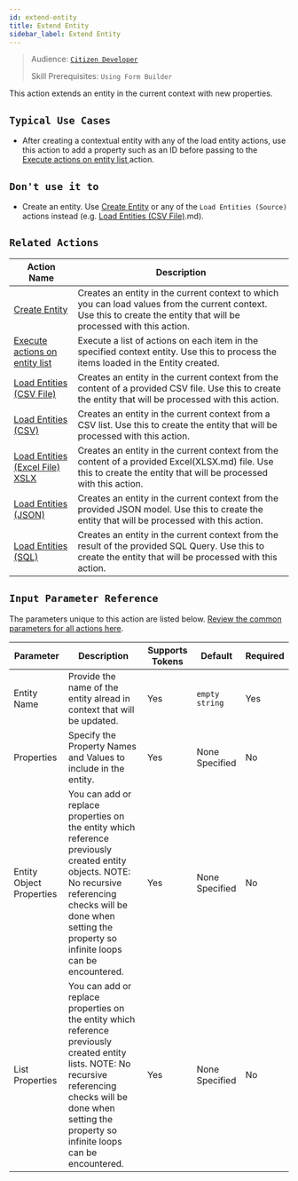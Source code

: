 ```yaml
---
id: extend-entity
title: Extend Entity
sidebar_label: Extend Entity
---
```


> Audience: [`Citizen Developer`](/audience.md#citizen-developers)
>
> Skill Prerequisites: `Using Form Builder`

This action extends an entity in the current context with new properties. 

## `Typical Use Cases`

- After creating a contextual entity with any of the load entity actions, use this action to add a property such as an ID before passing to the [Execute actions on entity list ](/actions/execute-actions-on-entity-list.md) action.

## `Don't use it to`

- Create an entity. Use [Create Entity](/actions/create-entity) or any of the `Load Entities (Source)` actions instead (e.g. [Load Entities (CSV File)](/docs/actions/load-entities-csv-file).md).

## `Related Actions`

| Action Name | Description |
| -- | -- |
| [Create Entity](/actions/create-entity.md)   | Creates an entity in the current context to which you can load values from the current context. Use this to create the entity that will be processed with this action. |
| [Execute actions on entity list ](/actions/execute-actions-on-entity-list.md)   | Execute a list of actions on each item in the specified context entity. Use this to process the items loaded in the Entity created. |
| [Load Entities (CSV File)](/actions/load-entities-csv-file.md)   | Creates an entity in the current context from the content of a provided CSV file. Use this to create the entity that will be processed with this action. |
| [Load Entities (CSV)](/actions/load-entities-csv.md)   | Creates an entity in the current context from a CSV list. Use this to create the entity that will be processed with this action. |
| [Load Entities (Excel File) XSLX ](/actions/load-entities-excel-file-xslx)   | Creates an entity in the current context from the content of a provided Excel(XLSX.md) file. Use this to create the entity that will be processed with this action. |
| [Load Entities (JSON)](/actions/load-entities-json.md)   | Creates an entity in the current context from the provided JSON model. Use this to create the entity that will be processed with this action. |
| [Load Entities (SQL)](/actions/load-entities-sql.md)   | Creates an entity in the current context from the result of the provided SQL Query. Use this to create the entity that will be processed with this action. |

## `Input Parameter Reference`

The parameters unique to this action are listed below. [Review the common parameters for all actions here](/actions/common-parameters.md).

| Parameter| Description| Supports Tokens | Default| Required |
| -- | -- | -- | -- | -- |
| Entity Name | Provide the name of the entity alread in context that will be updated. | Yes | `empty string` | Yes |
| Properties | Specify the Property Names and Values to include in the entity.  | Yes | None Specified | No |
| Entity Object Properties | You can add or replace properties on the entity which reference previously created entity objects. NOTE: No recursive referencing checks will be done when setting the property so infinite loops can be encountered. | Yes | None Specified | No |
| List Properties | You can add or replace properties on the entity which reference previously created entity lists. NOTE: No recursive referencing checks will be done when setting the property so infinite loops can be encountered. | Yes | None Specified | No |
